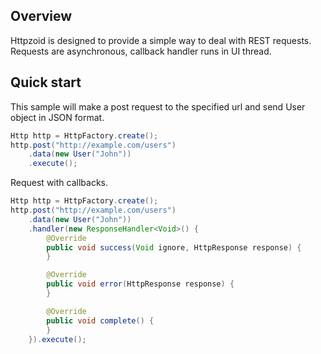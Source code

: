 ## Overview
Httpzoid is designed to provide a simple way to deal with REST requests.
Requests are asynchronous, callback handler runs in UI thread.

## Quick start
This sample will make a post request to the specified url and send User object in JSON format.
```java
Http http = HttpFactory.create();
http.post("http://example.com/users")
    .data(new User("John"))
    .execute();
```

Request with callbacks.
```java
Http http = HttpFactory.create();
http.post("http://example.com/users")
    .data(new User("John"))
    .handler(new ResponseHandler<Void>() {
        @Override
        public void success(Void ignore, HttpResponse response) {
        }

        @Override
        public void error(HttpResponse response) {
        }

        @Override
        public void complete() {
        }
    }).execute();
```

